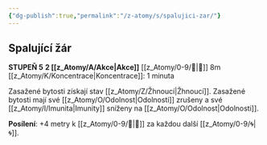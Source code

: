 ```yaml
---
{"dg-publish":true,"permalink":"/z-atomy/s/spalujici-zar/"}
---
```


## Spalující žár
**STUPEŇ 5**
**2 [[z_Atomy/A/Akce\|Akce]]**
[[z_Atomy/0-9/🫱\|🫱]] 8m
[[z_Atomy/K/Koncentrace\|Koncentrace]]: 1 minuta

Zasažené bytosti získají stav [[z_Atomy/Z/Žhnoucí\|Žhnoucí]].
Zasažené bytosti mají své [[z_Atomy/O/Odolnost\|Odolnosti]] zrušeny a své [[z_Atomy/I/Imunita\|Imunity]] sníženy na [[z_Atomy/O/Odolnost\|Odolnosti]].

**Posílení**: +4 metry k [[z_Atomy/0-9/🫱\|🫱]] za každou další [[z_Atomy/0-9/🌀\|🌀]].